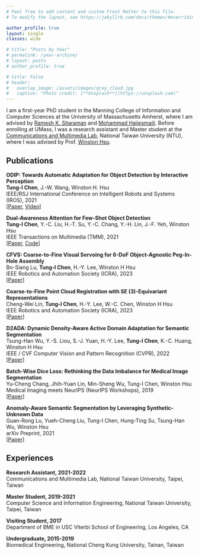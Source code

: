 ```yaml
---
# Feel free to add content and custom Front Matter to this file.
# To modify the layout, see https://jekyllrb.com/docs/themes/#overriding-theme-defaults

author_profile: true
layout: single
classes: wide

# title: "Posts by Year"
# permalink: /year-archive/
# layout: posts
# author_profile: true

# title: False
# header:
#   overlay_image: /assets/images/grey_cloud.jpg
#   caption: "Photo credit: [**Unsplash**](https://unsplash.com)"
---
```


I am a first-year PhD student in the Manning College of Information and Computer Sciences at the University of Massachusetts Amherst, where I am advised by [Ramesh K. Sitaraman](https://groups.cs.umass.edu/ramesh/) and [Mohammad Hajiesmaili](https://groups.cs.umass.edu/hajiesmaili/). Before enrolling at UMass, I was a research assistant and Master student at the [Communications and Multimedia Lab](https://www.cmlab.csie.ntu.edu.tw/new_cml_website/index.php),  National Taiwan University (NTU), where I was advised by Prof. [Winston Hsu](https://winstonhsu.info/). 



## Publications
**ODIP: Towards Automatic Adaptation for Object Detection by Interactive Perception**
    <br>
    **Tung-I Chen**, J.-W. Wang, Winston H. Hsu
    <br>
    IEEE/RSJ International Conference on Intelligent Robots and Systems (IROS), 2021
    <br>
    \[[Paper](https://arxiv.org/abs/2108.01477), [Video](https://www.youtube.com/watch?v=1E4JGFjqZP0)\]

**Dual-Awareness Attention for Few-Shot Object Detection**
    <br>
    **Tung-I Chen**, Y.-C. Liu, H.-T. Su, Y.-C. Chang, Y.-H. Lin, J.-F. Yeh, Winston Hsu
    <br>
    IEEE Transactions on Multimedia (TMM), 2021
    <br>
    \[[Paper](https://arxiv.org/abs/2102.12152), [Code](https://github.com/Tung-I/Dual-awareness-Attention-for-Few-shot-Object-Detection)\]

**CFVS: Coarse-to-Fine Visual Servoing for 6-DoF Object-Agnostic Peg-In-Hole Assembly**
    <br>
    Bo-Siang Lu, **Tung-I Chen**, H.-Y. Lee, Winston H Hsu
    <br>
    IEEE Robotics and Automation Society (ICRA), 2023
    <br>
    \[[Paper](https://arxiv.org/abs/2209.08864)\]

**Coarse-to-Fine Point Cloud Registration with SE (3)-Equivariant Representations**
    <br>
    Cheng-Wei Lin, **Tung-I Chen**, H.-Y. Lee, W.-C. Chen, Winston H Hsu
    <br>
    IEEE Robotics and Automation Society (ICRA), 2023
    <br>
    \[[Paper](https://arxiv.org/abs/2210.02045)\]


**D2ADA: Dynamic Density-Aware Active Domain Adaptation for Semantic Segmentation**
    <br>
    Tsung-Han Wu, Y.-S. Liou, S.-J. Yuan, H.-Y. Lee, **Tung-I Chen**, K.-C. Huang, Winston H Hsu
    <br>
    IEEE / CVF Computer Vision and Pattern Recognition (CVPR), 2022
    <br>
    \[[Paper](https://arxiv.org/abs/2202.06484)\]

**Batch-Wise Dice Loss: Rethinking the Data Imbalance for Medical Image Segmentation**
    <br>
    Yu-Cheng Chang, Jhih-Yuan Lin, Min-Sheng Wu, Tung-I Chen, Winston Hsu
    <br>
    Medical Imaging meets NeurIPS (NeurIPS Workshops), 2019
    <br>
    \[[Paper](https://profs.etsmtl.ca/hlombaert/public/medneurips2019/73_CameraReadySubmission_Med_NeurIPS_2019.pdf)\]

**Anomaly-Aware Semantic Segmentation by Leveraging Synthetic-Unknown Data**
    <br>
    Guan-Rong Lu, Yueh-Cheng Liu, Tung-I Chen, Hung-Ting Su, Tsung-Han Wu, Winston Hsu
    <br>
    arXiv Preprint, 2021
    <br>
    \[[Paper](https://arxiv.org/abs/2111.14343)\]


## Experiences
**Research Assistant, 2021-2022**
    <br>
    Communications and Multimedia Lab, National Taiwan University, Taipei, Taiwan

**Master Student, 2019-2021**
    <br>
    Computer Science and Information Engineering, National Taiwan University, Taipei, Taiwan

**Visiting Student, 2017**
    <br>
    Department of BME in USC Viterbi School of Engineering, Los Angeles, CA

**Undergraduate, 2015-2019**
    <br>
    Biomedical Engineering, National Cheng Kung University, Tainan, Taiwan


<!-- ## Activities and Honors
**Journal Reviewer, 2021**
    <br>
    IEEE Transactions on Neural Networks and Learning Systems

**Future Tech Awards, 2020-2021 (2 times)**
    <br>
    Taiwan Innotech Expo, Ministry of Science and Technology, Taiwan

**Poster Presentation, 2019**
    <br>
    NeurIPS Workshops, Vancouver, Canada

**Oral Presentation, 2018**
    <br>
    Global Conference on Biomedical Engineering, Taoyuan, Taiwan

**Best Undergraduate Research Awards, 2018**
    <br>
    Department of Biomedical Engineering, National Cheng Kung University

**Presidential Awards, 2015 - 2019**
    <br>
    Among top 5% in academics performance every school year -->

